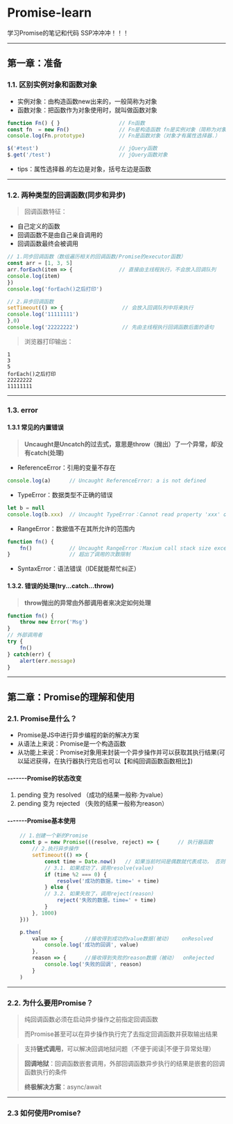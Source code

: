 # Promise-learn

学习Promise的笔记和代码 SSP冲冲冲！！！

---

## 第一章：准备

### 1.1. 区别实例对象和函数对象

- 实例对象：由构造函数new出来的，一般简称为对象
- 函数对象：把函数作为对象使用时，就叫做函数对象

```javascript
function Fn() { }                   // Fn函数
const fn  = new Fn()                // Fn是构造函数 fn是实例对象（简称为对象）
console.log(Fn.prototype)           // Fn是函数对象（对象才有属性选择器.）

$('#test')                          // jQuery函数
$.get('/test')						// jQuery函数对象
```

- tips：属性选择器.的左边是对象，括号左边是函数

---

### 1.2. 两种类型的回调函数(同步和异步)

> 回调函数特征：

- 自己定义的函数
- 回调函数不是由自己亲自调用的
- 回调函数最终会被调用

```javascript
// 1.同步回调函数（数组遍历相关的回调函数/Promise的executor函数）
const arr = [1, 3, 5]
arr.forEach(item => {               // 直接由主线程执行，不会放入回调队列
console.log(item)
})
console.log('forEach()之后打印')

// 2.异步回调函数
setTimeout(() => {                   // 会放入回调队列中将来执行
console.log('11111111')
},0)
console.log('22222222')              // 先由主线程执行回调函数后面的语句
```

> 浏览器打印输出：

```
1
3
5
forEach()之后打印
22222222
11111111
```

---

### 1.3. error

#### 1.3.1 常见的内置错误

> **Uncaught是Uncatch的过去式，意思是throw（抛出）了一个异常，却没有catch(处理)**

- ReferenceError：引用的变量不存在

```javascript
console.log(a)      // Uncaught ReferenceError: a is not defined
```

- TypeError：数据类型不正确的错误

```js
let b = null
console.log(b.xxx)  // Uncaught TypeError：Cannot read property 'xxx' of null
```

- RangeError：数据值不在其所允许的范围内

```js
function fn() {
	fn()            // Uncaught RangeError：Maxium call stack size exceeded
}					// 超出了调用的次数限制
```

- SyntaxError：语法错误（IDE就能帮忙纠正）

#### 1.3.2. 错误的处理(try...catch...throw)

> **throw抛出的异常由外部调用者来决定如何处理**

```js
function fn() {
    throw new Error('Msg')
}
// 外部调用者
try {
    fn()
} catch(err) {
    alert(err.message)
}
```

----

## 第二章：Promise的理解和使用

### 2.1. Promise是什么？

- Promise是JS中进行异步编程的新的解决方案
- 从语法上来说：Promise是一个构造函数
- 从功能上来说：Promise对象用来封装一个异步操作并可以获取其执行结果(可以延迟获得，在执行器执行完后也可以【和纯回调函数函数相比】)

#### -------Promise的状态改变

1. pending 变为 resolved  （成功的结果一般称·为value）
2. pending 变为 rejected   （失败的结果一般称为reason）

#### -------Promise基本使用

```js
	// 1.创建一个新的Promise
    const p = new Promise(((resolve, reject) => {      // 执行器函数
        // 2.执行异步操作
        setTimeout(() => {
            const time = Date.now()   // 如果当前时间是偶数就代表成功， 否则代表失败
            // 3.1. 如果成功了，调用resolve(value)
            if (time %2 === 0) {
                resolve('成功的数据，time=' + time)
            } else {
            // 3.2. 如果失败了，调用reject(reason)
                reject('失败的数据，time=' + time)
            }
        }, 1000)
    }))

    p.then(
        value => {       //接收得到成功的value数据(被动)    onResolved
            console.log('成功的回调', value)
        },
        reason => {      //接收得到失败的reason数据（被动）  onRejected
            console.log('失败的回调', reason)
        }
    )
```



---

### 2.2. 为什么要用Promise？

> 纯回调函数必须在启动异步操作之前指定回调函数
>
> 而Promise甚至可以在异步操作执行完了去指定回调函数并获取输出结果

> 支持**链式调用**，可以解决回调地狱问题（不便于阅读|不便于异常处理）
>
> **回调地狱**：回调函数嵌套调用，外部回调函数异步执行的结果是嵌套的回调函数执行的条件
>
> **终极解决方案**：async/await

----

### 2.3 如何使用Promise?